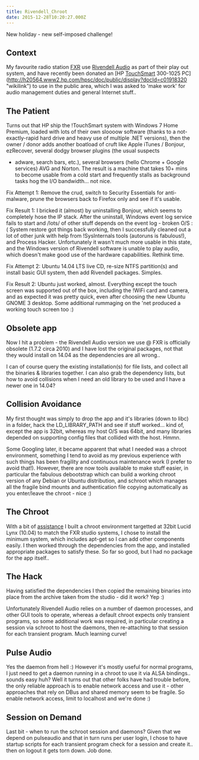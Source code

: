 ```yaml
---
title: Rivendell_Chroot
date: 2015-12-28T10:20:27.000Z
---
```

New holiday - new self-imposed challenge!

Context
-------

My favourite radio station
[FXR](http://www.felixstoweradio.org.uk "wikilink") use [Rivendell
Audio](http://www.rivendellaudio.org "wikilink") as part of their play
out system, and have recently been donated an [HP
[TouchSmart](TouchSmart "wikilink") 300-1025
PC](http://h20564.www2.hp.com/hpsc/doc/public/display?docId=c01918320 "wikilink")
to use in the public area, which I was asked to \'make work\' for audio
management duties and general Internet stuff..

The Patient
-----------

Turns out that HP ship the !TouchSmart system with Windows 7 Home
Premium, loaded with lots of their own sloooow software (thanks to a
not-exactly-rapid hard drive and heavy use of multiple .NET versions),
then the owner / donor adds another boatload of cruft like Apple iTunes
/ Bonjour, ezRecover, several dodgy browser plugins (the usual suspects
- adware, search bars, etc.), several browsers (hello Chrome + Google
services) AVG and Norton. The result is a machine that takes 10+ mins to
become usable from a cold start and frequently stalls as background
tasks hog the I/O bandwidth\... not nice.

Fix Attempt 1: Remove the crud, switch to Security Essentials for
anti-malware, prune the browsers back to Firefox only and see if it\'s
usable.

Fix Result 1: I bricked it (almost) by uninstalling Bonjour, which seems
to completely hose the IP stack. After the uninstall, Windows event log
service fails to start and /lots/ of other stuff depends on the event
log - broken O/S :( System restore got things back working, then I
successfully cleaned out a lot of other junk with help from
!SysInternals tools (autoruns is fabulous!), and Process Hacker.
Unfortunately it wasn\'t much more usable in this state, and the Windows
version of Rivendell software is unable to play audio, which doesn\'t
make good use of the hardware capabilities. Rethink time.

Fix Attempt 2: Ubuntu 14.04 LTS live CD, re-size NTFS partition(s) and
install basic GUI system, then add Rivendell packages. Simples.

Fix Result 2: Ubuntu just worked, almost. Everything except the touch
screen was supported out of the box, including the !WiFi card and
camera, and as expected it was pretty quick, even after choosing the new
Ubuntu GNOME 3 desktop. Some additional rummaging on the \'net produced
a working touch screen too :)

Obsolete app
------------

Now I hit a problem - the Rivendell Audio version we use @ FXR is
officially obsolete (1.7.2 circa 2010) and I have lost the original
packages, not that they would install on 14.04 as the dependencies are
all wrong..

I can of course query the existing installation(s) for file lists, and
collect all the binaries & libraries together. I can also grab the
dependency lists, but how to avoid collisions when I need an old library
to be used and I have a newer one in 14.04?

Collision Avoidance
-------------------

My first thought was simply to drop the app and it\'s libraries (down to
libc) in a folder, hack the LD\_LIBRARY\_PATH and see if stuff
worked\... kind of, except the app is 32bit, whereas my host O/S was
64bit, and many libraries depended on supporting config files that
collided with the host. Hmmn.

Some Googling later, it became apparent that what I needed was a chroot
environment, something I tend to avoid as my previous experience with
such things has been fragility and continuous maintenance work (I prefer
to avoid that!). However, there are now tools available to make stuff
easier, in particular the fabulous debootstrap which can build a working
chroot version of any Debian or Ubuntu distribution, and schroot which
manages all the fragile bind mounts and authentication file copying
automatically as you enter/leave the chroot - nice :)

The Chroot
----------

With a bit of
[assistance](https://wiki.ubuntu.com/DebootstrapChroot "wikilink") I
built a chroot environment targetted at 32bit Lucid Lynx (10.04) to
match the FXR studio systems, I chose to install the minimum system,
which includes apt-get so I can add other components easily. I then
worked through the dependencies from the app, and installed appropriate
packages to satisfy these. So far so good, but I had no package for the
app itself..

The Hack
--------

Having satisfied the dependencies I then copied the remaining binaries
into place from the archive taken from the studio - did it work? Yep :)

Unfortunately Rivendell Audio relies on a number of daemon processes,
and other GUI tools to operate, whereas a default chroot expects only
transient programs, so some additional work was required, in particular
creating a session via schroot to host the daemons, then re-attaching to
that session for each transient program. Much learning curve!

Pulse Audio
-----------

Yes the daemon from hell :) However it\'s mostly useful for normal
programs, I just need to get a daemon running in a chroot to use it via
ALSA bindings.. sounds easy huh? Well it turns out that other folks have
had trouble before, the only reliable approach is to enable network
access and use it - other approaches that rely on DBus and shared memory
seem to be fragile. So enable network access, limit to localhost and
we\'re done :)

Session on Demand
-----------------

Last bit - when to run the schroot session and daemons? Given that we
depend on pulseaudio and that in turn runs per user login, I chose to
have startup scripts for each transient program check for a session and
create it.. then on logout it gets torn down. Job done.
